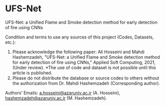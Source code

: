 # UFS-Net
UFS-Net: a Unified Flame and Smoke detection method for early detection of fire using CNNs

Condition and terms to use any sources of this project (Codes, Datasets, etc.):
1) Please acknowledge the following paper:
Ali Hosseini and Mahdi Hashemzadeh, "UFS-Net: a Unified Flame and Smoke detection method for early detection of fire using CNNs," Applied Soft Computing, 2021, (Under review).
*The use of code and dataset is not possible until this article is published.
2) Please do not distribute the database or source codes to others without the authorization from Dr. Mahdi Hashemzadeh (Corresponding author).

Authors’ Emails: a.hosseini@azaruniv.ac.ir (A. Hosseini), hashemzadeh@azaruniv.ac.ir (M. Hashemzadeh).
